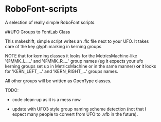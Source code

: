 # RoboFont-scripts
A selection of really simple RoboFont scripts

##UFO Groups to FontLab Class

This makeshift, simple script writes an .flc file next to your UFO. It takes care of the key glyph marking in kerning groups. 
    
NOTE that for kerning classes it looks for the MetricsMachine-like '@MMK_L_...' and '@MMK_R_...' group names (eg it expects your ufo kerning groups set up in MetricsMachine or in the same manner) **or** it looks for 'KERN_LEFT_...' and 'KERN_RIGHT_...' groups names.
    
All other groups will be written as OpenType classes.

TODO: 

- code clean-up as it is a mess now

- update with UFO3 style group naming scheme detection (not that I expect many people to convert from UFO to .vfb in the future).

